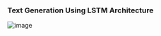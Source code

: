 ### Text Generation Using LSTM Architecture

![image](https://github.com/user-attachments/assets/8eda6362-9de8-4992-8821-513536051640)
